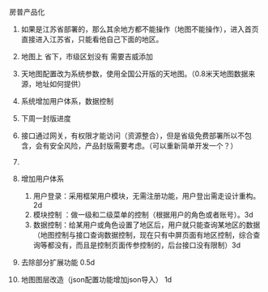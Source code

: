 房普产品化





1. 如果是江苏省部署的，那么其余地方都不能操作（地图不能操作），进入首页直接进入江苏省，只能看他自己下面的地区。
2. 地图上 省下，市级区划没有 需要吉威添加
3. 天地图配置改为系统参数，使用全国公开版的天地图。（0.8米天地图数据来源，地址如何提供）
4. 系统增加用户体系，数据控制
5. 下周一封版进度
6. 接口通过网关，有权限才能访问（资源整合），但是省级免费部署所以不包含，会有安全风险，产品封版需要考虑。（可以重新简单开发一个？）
7. 



1. 增加用户体系
   1. 用户登录：采用框架用户模块，无需注册功能，用户登出需走设计重构。2d
   1. 模块控制 ：做一级和二级菜单的控制（根据用户的角色或者账号）。3d
   1. 数据控制：给某用户或角色设置了地区后，用户就只能查询某地区的数据（地图控制与接口查询数据控制，现在只有中屏页面有地区控制，综合查询等都没有，而且是控制页面传参控制的，后台接口没有限制）3d

2. 去除部分扩展功能 0.5d
3. 地图图层改造（json配置功能增加json导入） 1d













